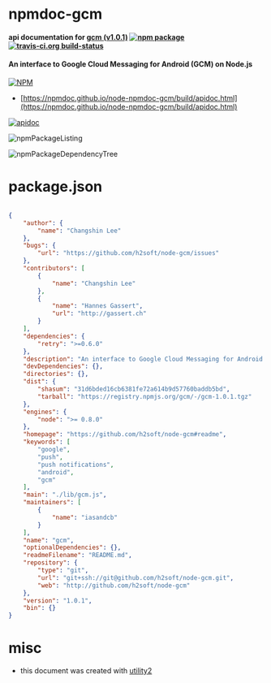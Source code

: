 # npmdoc-gcm

#### api documentation for  [gcm (v1.0.1)](https://github.com/h2soft/node-gcm#readme)  [![npm package](https://img.shields.io/npm/v/npmdoc-gcm.svg?style=flat-square)](https://www.npmjs.org/package/npmdoc-gcm) [![travis-ci.org build-status](https://api.travis-ci.org/npmdoc/node-npmdoc-gcm.svg)](https://travis-ci.org/npmdoc/node-npmdoc-gcm)

#### An interface to Google Cloud Messaging for Android (GCM) on Node.js

[![NPM](https://nodei.co/npm/gcm.png?downloads=true&downloadRank=true&stars=true)](https://www.npmjs.com/package/gcm)

- [https://npmdoc.github.io/node-npmdoc-gcm/build/apidoc.html](https://npmdoc.github.io/node-npmdoc-gcm/build/apidoc.html)

[![apidoc](https://npmdoc.github.io/node-npmdoc-gcm/build/screenCapture.buildCi.browser.%252Ftmp%252Fbuild%252Fapidoc.html.png)](https://npmdoc.github.io/node-npmdoc-gcm/build/apidoc.html)

![npmPackageListing](https://npmdoc.github.io/node-npmdoc-gcm/build/screenCapture.npmPackageListing.svg)

![npmPackageDependencyTree](https://npmdoc.github.io/node-npmdoc-gcm/build/screenCapture.npmPackageDependencyTree.svg)



# package.json

```json

{
    "author": {
        "name": "Changshin Lee"
    },
    "bugs": {
        "url": "https://github.com/h2soft/node-gcm/issues"
    },
    "contributors": [
        {
            "name": "Changshin Lee"
        },
        {
            "name": "Hannes Gassert",
            "url": "http://gassert.ch"
        }
    ],
    "dependencies": {
        "retry": ">=0.6.0"
    },
    "description": "An interface to Google Cloud Messaging for Android (GCM) on Node.js",
    "devDependencies": {},
    "directories": {},
    "dist": {
        "shasum": "31d6bded16cb6381fe72a614b9d57760baddb5bd",
        "tarball": "https://registry.npmjs.org/gcm/-/gcm-1.0.1.tgz"
    },
    "engines": {
        "node": ">= 0.8.0"
    },
    "homepage": "https://github.com/h2soft/node-gcm#readme",
    "keywords": [
        "google",
        "push",
        "push notifications",
        "android",
        "gcm"
    ],
    "main": "./lib/gcm.js",
    "maintainers": [
        {
            "name": "iasandcb"
        }
    ],
    "name": "gcm",
    "optionalDependencies": {},
    "readmeFilename": "README.md",
    "repository": {
        "type": "git",
        "url": "git+ssh://git@github.com/h2soft/node-gcm.git",
        "web": "http://github.com/h2soft/node-gcm"
    },
    "version": "1.0.1",
    "bin": {}
}
```



# misc
- this document was created with [utility2](https://github.com/kaizhu256/node-utility2)
